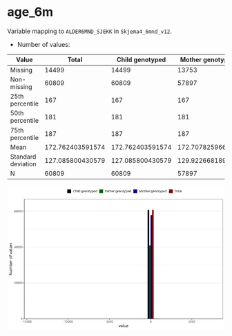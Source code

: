 # age_6m
Variable mapping to `ALDER6MND_SJEKK` in `Skjema4_6mnd_v12`.
- Number of values:

| Value | Total | Child genotyped | Mother genotyped | Father genotyped |
| ----- | ----- | --------------- | ---------------- | ---------------- |
| Missing | 14499 | 14499 | 13753 | 9118 |
| Non-missing | 60809 | 60809 | 57897 | 40966 |
| 25th percentile | 167 | 167 | 167 | 167 |
| 50th percentile | 181 | 181 | 181 | 181 |
| 75th percentile | 187 | 187 | 187 | 187 |
| Mean | 172.762403591574 | 172.762403591574 | 172.707825966803 | 172.113215837524 |
| Standard deviation | 127.085800430579 | 127.085800430579 | 129.92266818977 | 137.310366234059 |
| N | 60809 | 60809 | 57897 | 40966 |



![](age_6m_n.png)



